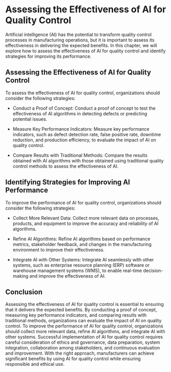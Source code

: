 Assessing the Effectiveness of AI for Quality Control
====================================================================================================================

Artificial intelligence (AI) has the potential to transform quality control processes in manufacturing operations, but it is important to assess its effectiveness in delivering the expected benefits. In this chapter, we will explore how to assess the effectiveness of AI for quality control and identify strategies for improving its performance.

Assessing the Effectiveness of AI for Quality Control
-----------------------------------------------------

To assess the effectiveness of AI for quality control, organizations should consider the following strategies:

* Conduct a Proof of Concept: Conduct a proof of concept to test the effectiveness of AI algorithms in detecting defects or predicting potential issues.

* Measure Key Performance Indicators: Measure key performance indicators, such as defect detection rate, false positive rate, downtime reduction, and production efficiency, to evaluate the impact of AI on quality control.

* Compare Results with Traditional Methods: Compare the results obtained with AI algorithms with those obtained using traditional quality control methods to assess the effectiveness of AI.

Identifying Strategies for Improving AI Performance
---------------------------------------------------

To improve the performance of AI for quality control, organizations should consider the following strategies:

* Collect More Relevant Data: Collect more relevant data on processes, products, and equipment to improve the accuracy and reliability of AI algorithms.

* Refine AI Algorithms: Refine AI algorithms based on performance metrics, stakeholder feedback, and changes in the manufacturing environment to improve their effectiveness.

* Integrate AI with Other Systems: Integrate AI seamlessly with other systems, such as enterprise resource planning (ERP) software or warehouse management systems (WMS), to enable real-time decision-making and improve the effectiveness of AI.

Conclusion
----------

Assessing the effectiveness of AI for quality control is essential to ensuring that it delivers the expected benefits. By conducting a proof of concept, measuring key performance indicators, and comparing results with traditional methods, organizations can evaluate the impact of AI on quality control. To improve the performance of AI for quality control, organizations should collect more relevant data, refine AI algorithms, and integrate AI with other systems. Successful implementation of AI for quality control requires careful consideration of ethics and governance, data preparation, system integration, collaboration among stakeholders, and continuous evaluation and improvement. With the right approach, manufacturers can achieve significant benefits by using AI for quality control while ensuring responsible and ethical use.
